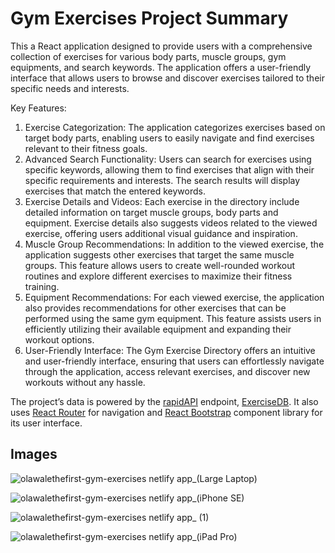 # Gym Exercises Project Summary 
This a React application designed to provide users with a comprehensive collection of exercises for various body parts, muscle groups, gym equipments, and search keywords. The application offers a user-friendly interface that allows users to browse and discover exercises tailored to their specific needs and interests.

Key Features:
1. Exercise Categorization: The application categorizes exercises based on target body parts, enabling users to easily navigate and find exercises relevant to their fitness goals.
2. Advanced Search Functionality: Users can search for exercises using specific keywords, allowing them to find exercises that align with their specific requirements and interests. The search results will display exercises that match the entered keywords.
3. Exercise Details and Videos: Each exercise in the directory include detailed information on target muscle groups, body parts and equipment. Exercise details also suggests videos related to the viewed exercise, offering users additional visual guidance and inspiration.
4. Muscle Group Recommendations: In addition to the viewed exercise, the application suggests other exercises that target the same muscle groups. This feature allows users to create well-rounded workout routines and explore different exercises to maximize their fitness training.
5. Equipment Recommendations: For each viewed exercise, the application also provides recommendations for other exercises that can be performed using the same gym equipment. This feature assists users in efficiently utilizing their available equipment and expanding their workout options.
6. User-Friendly Interface: The Gym Exercise Directory offers an intuitive and user-friendly interface, ensuring that users can effortlessly navigate through the application, access relevant exercises, and discover new workouts without any hassle.

The project’s data is powered by the [rapidAPI](https://rapidapi.com) endpoint, [ExerciseDB](https://rapidapi.com/justin-WFnsXH_t6/api/exercisedb). It also uses [React Router](https://reactrouter.com/en/main) for navigation and [React Bootstrap](https://react-bootstrap.github.io/) component library for its user interface. 


## Images

![olawalethefirst-gym-exercises netlify app_(Large Laptop)](https://github.com/olawalethefirst/gym_exercises/assets/66824020/6716e6b8-8e9c-4de2-963d-45dd91e440d8)

![olawalethefirst-gym-exercises netlify app_(iPhone SE)](https://github.com/olawalethefirst/gym_exercises/assets/66824020/3c36d2d9-0ec6-4089-abec-526c812aa143)

![olawalethefirst-gym-exercises netlify app_ (1)](https://github.com/olawalethefirst/gym_exercises/assets/66824020/f3330598-8d47-4d4e-a512-1d949259b4a7)

![olawalethefirst-gym-exercises netlify app_(iPad Pro)](https://github.com/olawalethefirst/gym_exercises/assets/66824020/83429e67-07c7-4f96-b968-58093df19462)

